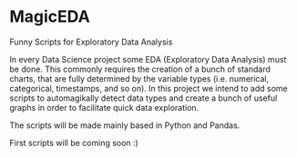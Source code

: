 # MagicEDA
Funny Scripts for Exploratory Data Analysis

In every Data Science project some EDA (Exploratory Data Analysis) must be done. This commonly requires the creation of a bunch of standard charts, that are fully determined by the variable types (i.e. numerical, categorical, timestamps, and so on). In this project we intend to add some scripts to automagikally detect data types and create a bunch of useful graphs in order to facilitate quick data exploration.

The scripts will be made mainly based in Python and Pandas.

First scripts will be coming soon :)

